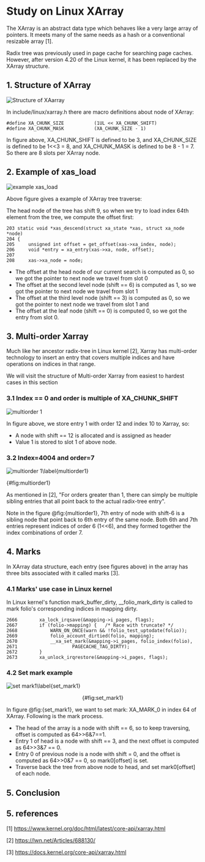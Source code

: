 ﻿# Study on Linux XArray

The XArray is an abstract data type which behaves like a very large array of pointers. It meets many of the same needs as a hash or a conventional resizable array [1].

Radix tree was previously  used in page cache for searching page caches. However, after version 4.20 of the Linux kernel, it has been replaced by the XArray structure.

## 1. Structure of XArray 

![Structure of XAarray](Overview.svg)

In include/linux/xarray.h there are macro definitions about node of XArray:
```
#define XA_CHUNK_SIZE           (1UL << XA_CHUNK_SHIFT)
#define XA_CHUNK_MASK           (XA_CHUNK_SIZE - 1)
```
In figure above, XA_CHUNK_SHIFT is defined to be 3, and XA_CHUNK_SIZE is defined to be 1<<3 = 8, and XA_CHUNK_MASK is defined to be 8 - 1 = 7. So there are 8 slots per XArray node.

## 2. Example of xas_load
![example xas_load](traverse.svg)


Above figure gives a example of XArray tree traverse:

The head node of the tree has shift 9, so when we try to load index 64th element from the tree,
we compute the offset first:
```
203	static void *xas_descend(struct xa_state *xas, struct xa_node *node)
204	{
205		unsigned int offset = get_offset(xas->xa_index, node);
206		void *entry = xa_entry(xas->xa, node, offset);
207	
208		xas->xa_node = node;
```
* The offset at the head node of our current search is computed as 0, so we got the pointer to next node we travel from slot 0
* The offset at the second level node (shift == 6) is computed as 1, so we got the pointer to next node we travel from slot 1
* The offset at the third level node (shift == 3) is computed as 0, so we got the pointer to next node we travel from slot 1 and
* The offset at the leaf node (shift == 0) is computed 0, so we got the entry from slot 0.

## 3. Multi-order Xarray
Much like her ancestor radix-tree in Linux kernel [2], Xarray has multi-order technology to
insert an entry that covers multiple indices and have operations on indices in that range.

We will visit the structure of Multi-order Xarray from easiest to hardest cases in this section

### 3.1 Index == 0 and order is multiple of XA_CHUNK_SHIFT
![multiorder 1](multi-order-1.svg)

In figure above, we store entry 1 with order 12 and index 10 to Xarray, so:
* A node with shift == 12 is allocated and is assigned as header
* Value 1 is stored to slot 1 of above node.

### 3.2 Index=4004 and order=7
![multiorder 1\label{multiorder1}](multi-order-2.svg)
<div>
    {#fig:multiorder1}
</div>


As mentioned in [2], "For orders greater than 1, there can 
simply be multiple sibling entries that all point back to 
the actual radix-tree entry".

Note in the figure @fig:{multiorder1}, 7th entry of node with shift-6 is
a sibling node that point back to 6th entry of the same node. Both 6th
and 7th entries represent indices of order 6 (1<<6), and they formed
together the index combinations of order 7.
 
## 4. Marks
In XArray data structure, each entry (see figures above) in the array has three bits associated with it called marks [3].

### 4.1 Marks' use case in Linux kernel
In Linux kernel's function mark_buffer_dirty, __folio_mark_dirty is called to mark folio's
corresponding indices in mapping dirty.
```
2666		xa_lock_irqsave(&mapping->i_pages, flags);
2667		if (folio->mapping) {	/* Race with truncate? */
2668			WARN_ON_ONCE(warn && !folio_test_uptodate(folio));
2669			folio_account_dirtied(folio, mapping);
2670			__xa_set_mark(&mapping->i_pages, folio_index(folio),
2671					PAGECACHE_TAG_DIRTY);
2672		}
2673		xa_unlock_irqrestore(&mapping->i_pages, flags);
```

### 4.2 Set mark example

![set mark1\label{set_mark1}](set_mark1.svg)

<p style="text-align: center;">{#fig:set_mark1}</p>

In figure @fig:{set_mark1}, we want to set mark: XA_MARK_0 in index 64 of XArray. Following is the mark process.

* The head of the array is a node with shift == 6, so to keep traversing, offset is computed as 64>>6&7==1.
* Entry 1 of head is a node with shift == 3, and the next offset is computed as 64>>3&7 == 0.
* Entry 0 of previous node is a node with shift = 0, and the offset is computed as 64>>0&7 == 0, so mark0[offset] is set.
* Traverse back the tree from above node to head, and set mark0[offset] of each node.

## 5. Conclusion


## 5. references
[1] https://www.kernel.org/doc/html/latest/core-api/xarray.html

[2] https://lwn.net/Articles/688130/

[3] https://docs.kernel.org/core-api/xarray.html
